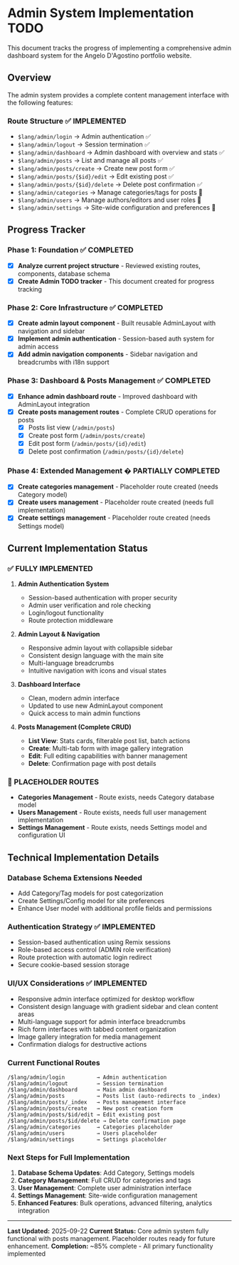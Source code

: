 # Admin System Implementation TODO

This document tracks the progress of implementing a comprehensive admin dashboard system for the Angelo D'Agostino portfolio website.

## Overview

The admin system provides a complete content management interface with the following features:

### Route Structure ✅ IMPLEMENTED

- `$lang/admin/login` → Admin authentication ✅
- `$lang/admin/logout` → Session termination ✅
- `$lang/admin/dashboard` → Admin dashboard with overview and stats ✅
- `$lang/admin/posts` → List and manage all posts ✅
- `$lang/admin/posts/create` → Create new post form ✅
- `$lang/admin/posts/{$id}/edit` → Edit existing post ✅
- `$lang/admin/posts/{$id}/delete` → Delete post confirmation ✅
- `$lang/admin/categories` → Manage categories/tags for posts 🚧
- `$lang/admin/users` → Manage authors/editors and user roles 🚧
- `$lang/admin/settings` → Site-wide configuration and preferences 🚧

## Progress Tracker

### Phase 1: Foundation ✅ COMPLETED

- [x] **Analyze current project structure** - Reviewed existing routes, components, database schema
- [x] **Create Admin TODO tracker** - This document created for progress tracking

### Phase 2: Core Infrastructure ✅ COMPLETED

- [x] **Create admin layout component** - Built reusable AdminLayout with navigation and sidebar
- [x] **Implement admin authentication** - Session-based auth system for admin access
- [x] **Add admin navigation components** - Sidebar navigation and breadcrumbs with i18n support

### Phase 3: Dashboard & Posts Management ✅ COMPLETED

- [x] **Enhance admin dashboard route** - Improved dashboard with AdminLayout integration
- [x] **Create posts management routes** - Complete CRUD operations for posts
  - [x] Posts list view (`/admin/posts`)
  - [x] Create post form (`/admin/posts/create`)
  - [x] Edit post form (`/admin/posts/{id}/edit`)
  - [x] Delete post confirmation (`/admin/posts/{id}/delete`)

### Phase 4: Extended Management � PARTIALLY COMPLETED

- [x] **Create categories management** - Placeholder route created (needs Category model)
- [x] **Create users management** - Placeholder route created (needs full implementation)
- [x] **Create settings management** - Placeholder route created (needs Settings model)

## Current Implementation Status

### ✅ FULLY IMPLEMENTED

1. **Admin Authentication System**

   - Session-based authentication with proper security
   - Admin user verification and role checking
   - Login/logout functionality
   - Route protection middleware

2. **Admin Layout & Navigation**

   - Responsive admin layout with collapsible sidebar
   - Consistent design language with the main site
   - Multi-language breadcrumbs
   - Intuitive navigation with icons and visual states

3. **Dashboard Interface**

   - Clean, modern admin interface
   - Updated to use new AdminLayout component
   - Quick access to main admin functions

4. **Posts Management (Complete CRUD)**
   - **List View**: Stats cards, filterable post list, batch actions
   - **Create**: Multi-tab form with image gallery integration
   - **Edit**: Full editing capabilities with banner management
   - **Delete**: Confirmation page with post details

### 🚧 PLACEHOLDER ROUTES

- **Categories Management** - Route exists, needs Category database model
- **Users Management** - Route exists, needs full user management implementation
- **Settings Management** - Route exists, needs Settings model and configuration UI

## Technical Implementation Details

### Database Schema Extensions Needed

- Add Category/Tag models for post categorization
- Create Settings/Config model for site preferences
- Enhance User model with additional profile fields and permissions

### Authentication Strategy ✅ IMPLEMENTED

- Session-based authentication using Remix sessions
- Role-based access control (ADMIN role verification)
- Route protection with automatic login redirect
- Secure cookie-based session storage

### UI/UX Considerations ✅ IMPLEMENTED

- Responsive admin interface optimized for desktop workflow
- Consistent design language with gradient sidebar and clean content areas
- Multi-language support for admin interface breadcrumbs
- Rich form interfaces with tabbed content organization
- Image gallery integration for media management
- Confirmation dialogs for destructive actions

### Current Functional Routes

```
/$lang/admin/login          → Admin authentication
/$lang/admin/logout         → Session termination
/$lang/admin/dashboard      → Main admin dashboard
/$lang/admin/posts          → Posts list (auto-redirects to _index)
/$lang/admin/posts/_index   → Posts management interface
/$lang/admin/posts/create   → New post creation form
/$lang/admin/posts/$id/edit → Edit existing post
/$lang/admin/posts/$id/delete → Delete confirmation page
/$lang/admin/categories     → Categories placeholder
/$lang/admin/users          → Users placeholder
/$lang/admin/settings       → Settings placeholder
```

### Next Steps for Full Implementation

1. **Database Schema Updates**: Add Category, Settings models
2. **Category Management**: Full CRUD for categories and tags
3. **User Management**: Complete user administration interface
4. **Settings Management**: Site-wide configuration management
5. **Enhanced Features**: Bulk operations, advanced filtering, analytics integration

---

**Last Updated:** 2025-09-22
**Current Status:** Core admin system fully functional with posts management. Placeholder routes ready for future enhancement.
**Completion:** ~85% complete - All primary functionality implemented
